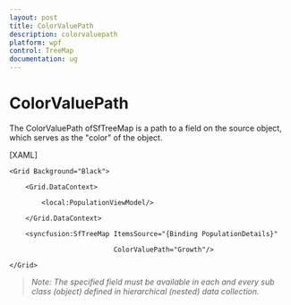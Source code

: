 ```yaml
---
layout: post
title: ColorValuePath
description: colorvaluepath
platform: wpf
control: TreeMap
documentation: ug
---
```


# ColorValuePath

The ColorValuePath ofSfTreeMap is a path to a field on the source object, which serves as the "color" of the object. 



[XAML]



    <Grid Background="Black">

        <Grid.DataContext>

            <local:PopulationViewModel/>

        </Grid.DataContext>

        <syncfusion:SfTreeMap ItemsSource="{Binding PopulationDetails}" 

                              ColorValuePath="Growth"/>

    </Grid> 





> _Note: The specified field must be available in each and every sub class (object) defined in hierarchical (nested) data collection._



